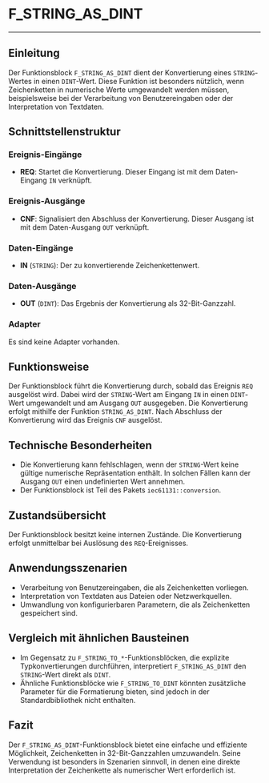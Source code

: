 # F_STRING_AS_DINT

* * * * * * * * * *
## Einleitung
Der Funktionsblock `F_STRING_AS_DINT` dient der Konvertierung eines `STRING`-Wertes in einen `DINT`-Wert. Diese Funktion ist besonders nützlich, wenn Zeichenketten in numerische Werte umgewandelt werden müssen, beispielsweise bei der Verarbeitung von Benutzereingaben oder der Interpretation von Textdaten.

## Schnittstellenstruktur
### **Ereignis-Eingänge**
- **REQ**: Startet die Konvertierung. Dieser Eingang ist mit dem Daten-Eingang `IN` verknüpft.

### **Ereignis-Ausgänge**
- **CNF**: Signalisiert den Abschluss der Konvertierung. Dieser Ausgang ist mit dem Daten-Ausgang `OUT` verknüpft.

### **Daten-Eingänge**
- **IN** (`STRING`): Der zu konvertierende Zeichenkettenwert.

### **Daten-Ausgänge**
- **OUT** (`DINT`): Das Ergebnis der Konvertierung als 32-Bit-Ganzzahl.

### **Adapter**
Es sind keine Adapter vorhanden.

## Funktionsweise
Der Funktionsblock führt die Konvertierung durch, sobald das Ereignis `REQ` ausgelöst wird. Dabei wird der `STRING`-Wert am Eingang `IN` in einen `DINT`-Wert umgewandelt und am Ausgang `OUT` ausgegeben. Die Konvertierung erfolgt mithilfe der Funktion `STRING_AS_DINT`. Nach Abschluss der Konvertierung wird das Ereignis `CNF` ausgelöst.

## Technische Besonderheiten
- Die Konvertierung kann fehlschlagen, wenn der `STRING`-Wert keine gültige numerische Repräsentation enthält. In solchen Fällen kann der Ausgang `OUT` einen undefinierten Wert annehmen.
- Der Funktionsblock ist Teil des Pakets `iec61131::conversion`.

## Zustandsübersicht
Der Funktionsblock besitzt keine internen Zustände. Die Konvertierung erfolgt unmittelbar bei Auslösung des `REQ`-Ereignisses.

## Anwendungsszenarien
- Verarbeitung von Benutzereingaben, die als Zeichenketten vorliegen.
- Interpretation von Textdaten aus Dateien oder Netzwerkquellen.
- Umwandlung von konfigurierbaren Parametern, die als Zeichenketten gespeichert sind.

## Vergleich mit ähnlichen Bausteinen
- Im Gegensatz zu `F_STRING_TO_*`-Funktionsblöcken, die explizite Typkonvertierungen durchführen, interpretiert `F_STRING_AS_DINT` den `STRING`-Wert direkt als `DINT`.
- Ähnliche Funktionsblöcke wie `F_STRING_TO_DINT` könnten zusätzliche Parameter für die Formatierung bieten, sind jedoch in der Standardbibliothek nicht enthalten.

## Fazit
Der `F_STRING_AS_DINT`-Funktionsblock bietet eine einfache und effiziente Möglichkeit, Zeichenketten in 32-Bit-Ganzzahlen umzuwandeln. Seine Verwendung ist besonders in Szenarien sinnvoll, in denen eine direkte Interpretation der Zeichenkette als numerischer Wert erforderlich ist.